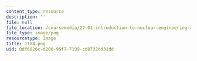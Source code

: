 ```yaml
---
content_type: resource
description: ''
file: null
file_location: /coursemedia/22-01-introduction-to-nuclear-engineering-and-ionizing-radiation-fall-2016/0df6826cd20095f77199cd8732dd31dd_1104.png
file_type: image/png
resourcetype: Image
title: 1104.png
uid: 0df6826c-d200-95f7-7199-cd8732dd31dd
---
```

